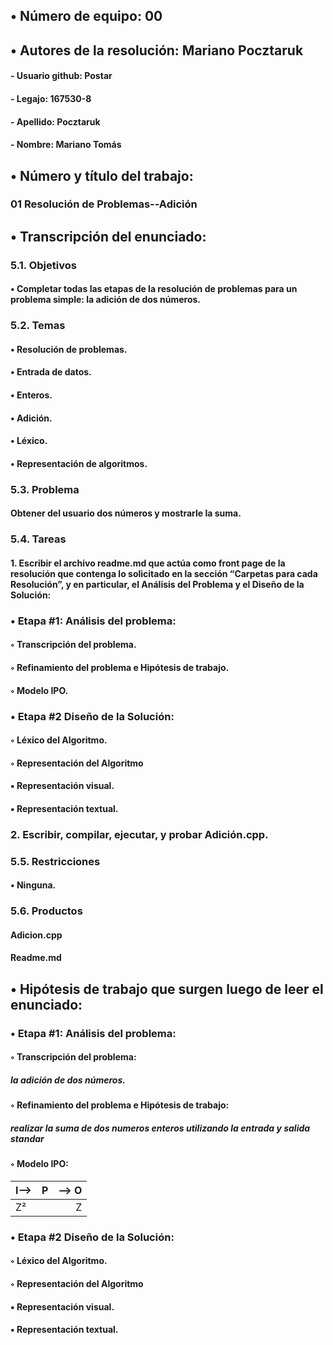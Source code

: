## •  Número de equipo: 00

## •  Autores de la resolución: Mariano Pocztaruk

####	- Usuario github: Postar

####	- Legajo: 167530-8

####	- Apellido: Pocztaruk

####	- Nombre: Mariano Tomás

## •  Número y título del trabajo:

### 01 Resolución de Problemas--Adición

## •  Transcripción del enunciado:

### **5.1. Objetivos**

#### • Completar todas las etapas de la resolución de problemas para un problema simple: la adición de dos números.

### **5.2. Temas**
#### • Resolución de problemas.
#### • Entrada de datos.
#### • Enteros.
#### • Adición.
#### • Léxico.
#### • Representación de algoritmos.
### **5.3. Problema**
#### Obtener del usuario dos números y mostrarle la suma.

### **5.4. Tareas**
#### 1. Escribir el archivo readme.md que actúa como front page de la resolución que contenga lo solicitado en la sección “Carpetas para cada Resolución”, y en particular, el Análisis del Problema y el Diseño de la Solución:


### **• Etapa #1: Análisis del problema:**

#### ◦ Transcripción del problema.
#### ◦ Refinamiento del problema e Hipótesis de trabajo.
#### ◦ Modelo IPO.

### **• Etapa #2 Diseño de la Solución:**
#### ◦ Léxico del Algoritmo.
#### ◦ Representación del Algoritmo
####	▪ Representación visual.
####	▪ Representación textual.

### **2. Escribir, compilar, ejecutar, y probar Adición.cpp.**

### **5.5. Restricciones**
#### • Ninguna.

### **5.6. Productos**
#### Adicion.cpp
#### Readme.md



## •  Hipótesis de trabajo que surgen luego de leer el enunciado:
### **• Etapa #1: Análisis del problema:**

#### ◦ Transcripción del problema:
##### la adición de dos números.
#### ◦ Refinamiento del problema e Hipótesis de trabajo:
##### realizar la suma de dos numeros enteros utilizando la entrada y salida standar
#### ◦ Modelo IPO:
| I-->          |    P          | --> O |
| ------------- |:-------------:| -----:|
| Z²            |               | Z     |


### **• Etapa #2 Diseño de la Solución:**
#### ◦ Léxico del Algoritmo.
#### ◦ Representación del Algoritmo
####	▪ Representación visual.
####	▪ Representación textual.